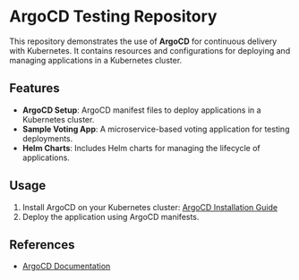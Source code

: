 
# ArgoCD Testing Repository

This repository demonstrates the use of **ArgoCD** for continuous delivery with Kubernetes. It contains resources and configurations for deploying and managing applications in a Kubernetes cluster.

## Features

- **ArgoCD Setup**: ArgoCD manifest files to deploy applications in a Kubernetes cluster.
- **Sample Voting App**: A microservice-based voting application for testing deployments.
- **Helm Charts**: Includes Helm charts for managing the lifecycle of applications.

## Usage

1. Install ArgoCD on your Kubernetes cluster: [ArgoCD Installation Guide](https://argo-cd.readthedocs.io/en/stable/getting_started/)
2. Deploy the application using ArgoCD manifests.

## References

- [ArgoCD Documentation](https://argo-cd.readthedocs.io/)


